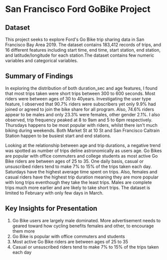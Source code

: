 # San Francisco Ford GoBike Project

## Dataset

This project seeks to explore Ford's Go Bike trip sharing data in San Francisco Bay Area 2019. The dataset contains 183,412 records of trips, and 16 different features including start time, end time, start station, end station, and latitude/longitude for each station.The dataset contains few numeric variables and categorical variables.


## Summary of Findings

In exploring the distribution of both duration_sec and age features, I found that most trips taken were short trips between 300 to 600 seconds. Most riders were between ages of 30 to 40years. Investigating the user type feature, I observed that 90.7% riders were subscribers yet only 9.9% had joined or agreed to join the bike share for all program. Also, 74.6% riders appear to be males and only 23.3% were females, other gender 2.1%. I also observed, trip frequency peaked at 8 to 9am and 5 to 6pm respectively. Thursdays happens to be most popular with riders, whilst there isn't much biking during weekends. Both Market St at 10 St and San Francisco Caltrain Station happen to be busiest start and end stations.

Looking at the relationship between  age and trip durations, a negative trend was spotted as number of trips deline astronomically as users age. Go Bikes are popular with office commuters and college students as most active Go Bike riders are between ages of 25 to 35. One daily basis, casual or unsuscribed riders tend to make 7% to 15% of the trips taken each day. Saturdays have the highest average time spent on trips. Also, females and casual riders have the highest trip duration meaning they are more popular with long trips eventhough they take the least trips. Males are complete trips much more earlier and are likely to take short trips. The dataset is limited to February with only few days in March.


## Key Insights for Presentation

1. Go Bike users are largely male dominated. More advertisement needs to geared toward how cycling benefits females and other, to encourage them more
2.  Go Bike is popular with office commuters and students
3. Most active Go Bike riders are between ages of 25 to 35
4. Casual or unsuscribed riders tend to make 7% to 15% of the trips taken each day

